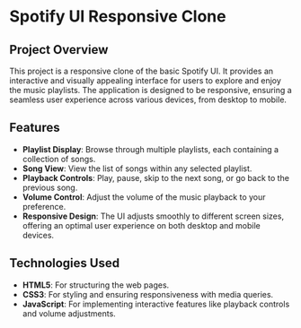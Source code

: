 # Spotify UI Responsive Clone

## Project Overview
This project is a responsive clone of the basic Spotify UI. It provides an interactive and visually appealing interface for users to explore and enjoy the music playlists. The application is designed to be responsive, ensuring a seamless user experience across various devices, from desktop to mobile.

## Features
- **Playlist Display**: Browse through multiple playlists, each containing a collection of songs.
- **Song View**: View the list of songs within any selected playlist.
- **Playback Controls**: Play, pause, skip to the next song, or go back to the previous song.
- **Volume Control**: Adjust the volume of the music playback to your preference.
- **Responsive Design**: The UI adjusts smoothly to different screen sizes, offering an optimal user experience on both desktop and mobile devices.

## Technologies Used
- **HTML5**: For structuring the web pages.
- **CSS3**: For styling and ensuring responsiveness with media queries.
- **JavaScript**: For implementing interactive features like playback controls and volume adjustments.
